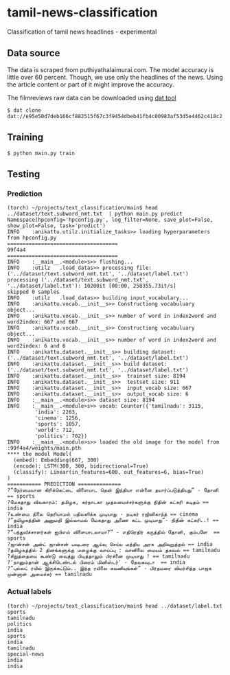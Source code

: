 # tamil-news-classification
Classification of tamil news headlines - experimental

## Data source
The data is scraped from puthiyathalaimurai.com. The model accuracy is little over 60 percent. Though, we use only the headlines of the news. Using the article content or part of it might improve the accuracy.

The filmreviews raw data can be downloaded using [dat tool](https://try-dat.com/02-link.html#Downloading)

    $ dat clone dat://e95e50d7deb166cf882515f67c3f9454dbeb41fb4c00983af53d5e4462c418c2 

## Training
    $ python main.py train
  
## Testing
### Prediction
    (torch) ~/projects/text_classification/main$ head ../dataset/text.subword_nmt.txt  | python main.py predict 
    Namespace(hpconfig='hpconfig.py', log_filter=None, save_plot=False, show_plot=False, task='predict')
    INFO    :anikattu.utilz.initialize_tasks>> loading hyperparameters from hpconfig.py
    ====================================
    99f4a4
    ====================================
    INFO    :__main__.<module>s>> flushing...
    INFO    :utilz   .load_datas>> processing file: ('../dataset/text.subword_nmt.txt', '../dataset/label.txt')
    processing ('../dataset/text.subword_nmt.txt', '../dataset/label.txt'): 10200it [00:00, 258355.73it/s]
    skipped 0 samples
    INFO    :utilz   .load_datas>> building input_vocabulary...
    INFO    :anikattu.vocab.__init__s>> Constructiong vocabuluary object...
    INFO    :anikattu.vocab.__init__s>> number of word in index2word and word2index: 667 and 667
    INFO    :anikattu.vocab.__init__s>> Constructiong vocabuluary object...
    INFO    :anikattu.vocab.__init__s>> number of word in index2word and word2index: 6 and 6
    INFO    :anikattu.dataset.__init__s>> building dataset: ('../dataset/text.subword_nmt.txt', '../dataset/label.txt')
    INFO    :anikattu.dataset.__init__s>> build dataset: ('../dataset/text.subword_nmt.txt', '../dataset/label.txt')
    INFO    :anikattu.dataset.__init__s>>  trainset size: 8194
    INFO    :anikattu.dataset.__init__s>>  testset size: 911
    INFO    :anikattu.dataset.__init__s>>  input_vocab size: 667
    INFO    :anikattu.dataset.__init__s>>  output_vocab size: 6
    INFO    :__main__.<module>s>> dataset size: 8194
    INFO    :__main__.<module>s>> vocab: Counter({'tamilnadu': 3115,
             'india': 2263,
             'cinema': 1256,
             'sports': 1057,
             'world': 712,
             'politics': 702})
    INFO    :__main__.<module>s>> loaded the old image for the model from :99f4a4/weights/main.pth
    **** the model Model(
      (embed): Embedding(667, 300)
      (encode): LSTM(300, 300, bidirectional=True)
      (classify): Linear(in_features=600, out_features=6, bias=True)
    )
    =========== PREDICTION ==============
    ?“நேர்மையான கிரிக்கெட்டை விளையாட தென் இந்தியா என்னை தயார்ப்படுத்தியது” - தோனி == sports
    ?மேகதாது விவகாரம்: தமிழக, கர்நாடகா முதலமைச்சர்களுக்கு நிதின் கட்கரி கடிதம் == india
    ?உண்மை நிலை தெரியாமல் பதிலளிக்க முடியாது - நடிகர் ரஜினிகாந்த் == cinema
    ?“தமிழகத்தின் அனுமதி இல்லாமல் மேகதாது அணை கட்ட முடியாது”- நிதின் கட்கரி..! == india
    ?“பந்துவீச்சாளர்கள் ஐபிஎல் விளையாடலாமா?” - எதிரெதிர் கருத்தில் தோனி, கும்பளே  == sports
    ?ஜான்சன் அன்ட் ஜான்சன் பவுடரை ஆய்வு செய்ய மத்திய அரசு அறிவுறுத்தல் == india
    ?தமிழகத்தில் 2 தினங்களுக்கு மழைக்கு வாய்ப்பு : வானிலை மையம் தகவல் == tamilnadu
    ?சிறுத்தையை கூண்டு வைத்து பிடித்தாலும் பிரச்னை முடியாது ! == tamilnadu
    ?'நானும்தான் ஆக்சிடெண்டல் பிரைம் மினிஸ்டர்' - தேவகவுடா  == india
    ?“புல்லட் ரயில் இருக்கட்டும்.. இந்த ரயிலை கவனியுங்கள்” - பிரதமரை விமர்சித்த பாஜக முன்னாள் அமைச்சர் == tamilnadu

### Actual labels
    (torch) ~/projects/text_classification/main$ head ../dataset/label.txt 
    sports
    tamilnadu
    politics
    india
    sports
    india
    tamilnadu
    special-news
    india
    india
